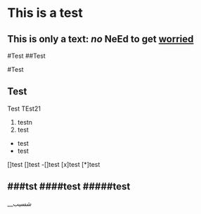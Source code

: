 This is a test
==============

This is only a text: *no* **NeEd to get** [worried](http://google.com)
---------------------------------------------------------------------

#Test
##Test

#Test

## Test

Test
TEst21

1. testn
2. test

* test
* test

[]test
	[]test
	-[]test
	[x]test
	[*]test

###tst
####test
#####test
--
__شسیب
